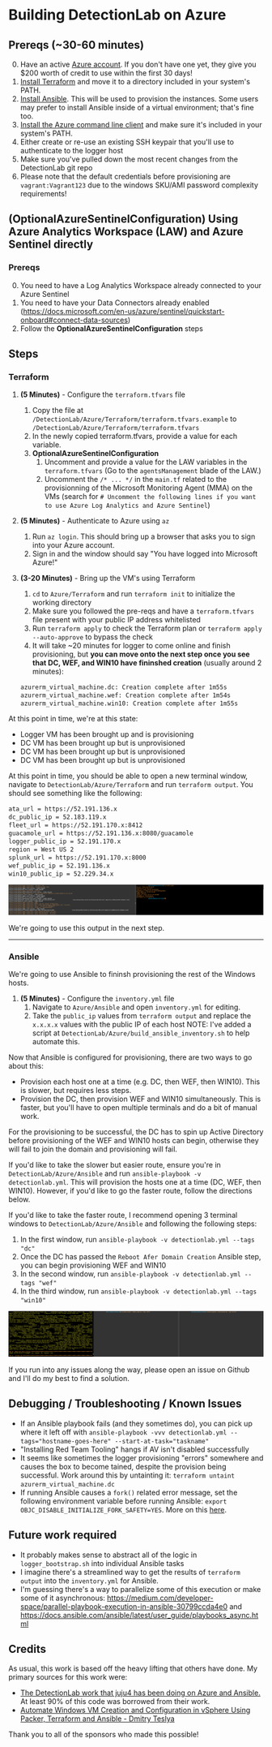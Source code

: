# Building DetectionLab on Azure

## Prereqs (~30-60 minutes)
0. Have an active [Azure account](https://azure.microsoft.com/en-us/free/). If you don't have one yet, they give you $200 worth of credit to use within the first 30 days!
1. [Install Terraform](https://www.terraform.io/downloads.html) and move it to a directory included in your system's PATH.
2. [Install Ansible](https://docs.ansible.com/ansible/latest/installation_guide/intro_installation.html). This will be used to provision the instances. Some users may prefer to install Ansible inside of a virtual environment; that's fine too.
3. [Install the Azure command line client](https://docs.microsoft.com/en-us/cli/azure/install-azure-cli?view=azure-cli-latest) and make sure it's included in your system's PATH.
4. Either create or re-use an existing SSH keypair that you'll use to authenticate to the logger host
5. Make sure you've pulled down the most recent changes from the DetectionLab git repo
6. Please note that the default credentials before provisioning are `vagrant:Vagrant123` due to the windows SKU/AMI password complexity requirements!

## **(OptionalAzureSentinelConfiguration)** Using Azure Analytics Workspace (LAW) and Azure Sentinel directly
### Prereqs
0. You need to have a Log Analytics Workspace already connected to your Azure Sentinel 
1. You need to have your Data Connectors already enabled (https://docs.microsoft.com/en-us/azure/sentinel/quickstart-onboard#connect-data-sources)
3. Follow the **OptionalAzureSentinelConfiguration** steps

## Steps
### Terraform
1. **(5 Minutes)** - Configure the `terraform.tfvars` file
   1. Copy the file at `/DetectionLab/Azure/Terraform/terraform.tfvars.example` to `/DetectionLab/Azure/Terraform/terraform.tfvars`
   2. In the newly copied terraform.tfvars, provide a value for each variable.
   3. **OptionalAzureSentinelConfiguration**
      1. Uncomment and provide a value for the LAW variables in the `terraform.tfvars` (Go to the `agentsManagement` blade of the LAW.)
      2. Uncomment the `/* ... */` in the `main.tf` related to the provisionning of the Microsoft Monitoring Agent (MMA) on the VMs (search for `# Uncomment the following lines if you want to use Azure Log Analytics and Azure Sentinel`)

2. **(5 Minutes)** - Authenticate to Azure using `az`
   1. Run `az login`. This should bring up a browser that asks you to sign into your Azure account.
   2. Sign in and the window should say "You have logged into Microsoft Azure!"

3. **(3-20 Minutes)** - Bring up the VM's using Terraform
   1. `cd` to `Azure/Terraform` and run `terraform init` to initialize the working directory
   2. Make sure you followed the pre-reqs and have a `terraform.tfvars` file present with your public IP address whitelisted
   3. Run `terraform apply` to check the Terraform plan or `terraform apply --auto-approve` to bypass the check
   4. It will take ~20 minutes for logger to come online and finish provisioning, but **you can move onto the next step once you see that DC, WEF, and WIN10 have fininshed creation** (usually around 2 minutes):
   ```
   azurerm_virtual_machine.dc: Creation complete after 1m55s
   azurerm_virtual_machine.wef: Creation complete after 1m54s
   azurerm_virtual_machine.win10: Creation complete after 1m55s
   ```

At this point in time, we're at this state:
* Logger VM has been brought up and is provisioning
* DC VM has been brought up but is unprovisioned
* DC VM has been brought up but is unprovisioned
* DC VM has been brought up but is unprovisioned

At this point in time, you should be able to open a new terminal window, navigate to `DetectionLab/Azure/Terraform` and run `terraform output`. You should see something like the following:
```
ata_url = https://52.191.136.x
dc_public_ip = 52.183.119.x
fleet_url = https://52.191.170.x:8412
guacamole_url = https://52.191.136.x:8080/guacamole
logger_public_ip = 52.191.170.x
region = West US 2
splunk_url = https://52.191.170.x:8000
wef_public_ip = 52.191.136.x
win10_public_ip = 52.229.34.x
```

![](../img/azure_terraform1.png)

We're going to use this output in the next step.

---
### Ansible
We're going to use Ansible to fininsh provisioning the rest of the Windows hosts.

1. **(5 Minutes)** - Configure the `inventory.yml` file
   1. Navigate to `Azure/Ansible` and open `inventory.yml` for editing. 
   2. Take the `public_ip` values from `terraform output` and replace the `x.x.x.x` values with the public IP of each host
   NOTE: I've added a script at `DetectionLab/Azure/build_ansible_inventory.sh` to help automate this.

Now that Ansible is configured for provisioning, there are two ways to go about this:

* Provision each host one at a time (e.g. DC, then WEF, then WIN10). This is slower, but requires less steps.
* Provision the DC, then provision WEF and WIN10 simultaneously. This is faster, but you'll have to open multiple terminals and do a bit of manual work.

For the provisioning to be successful, the DC has to spin up Active Directory before provisioning of the WEF and WIN10 hosts can begin, otherwise they will fail to join the domain and provisioning will fail.

If you'd like to take the slower but easier route, ensure you're in `DetectionLab/Azure/Ansible` and run `ansible-playbook -v detectionlab.yml`. This will provision the hosts one at a time (DC, WEF, then WIN10). However, if you'd like to go the faster route, follow the directions below.

If you'd like to take the faster route, I recommend opening 3 terminal windows to `DetectionLab/Azure/Ansible` and following the following steps:
1. In the first window, run `ansible-playbook -v detectionlab.yml --tags "dc"`
2. Once the DC has passed the `Reboot Afer Domain Creation` Ansible step, you can begin provisioning WEF and WIN10
3. In the second window, run `ansible-playbook -v detectionlab.yml --tags "wef"`
4. In the third window, run `ansible-playbook -v detectionlab.yml --tags "win10"`

![](../img/azure_ansible1.png)

If you run into any issues along the way, please open an issue on Github and I'll do my best to find a solution.

## Debugging / Troubleshooting / Known Issues
* If an Ansible playbook fails (and they sometimes do), you can pick up where it left off with `ansible-playbook -vvv detectionlab.yml --tags="hostname-goes-here" --start-at-task="taskname"`
* "Installing Red Team Tooling" hangs if AV isn't disabled successfully
* It seems like sometimes the logger provisioning "errors" somewhere and causes the box to become tained, despite the provision being successful. Work around this by untainting it: `terraform untaint azurerm_virtual_machine.dc`
* If running Ansible causes a `fork()` related error message, set the following environment variable before running Ansible: `export OBJC_DISABLE_INITIALIZE_FORK_SAFETY=YES`. More on this [here](https://github.com/clong/DetectionLab/issues/543).

## Future work required
* It probably makes sense to abstract all of the logic in `logger_bootstrap.sh` into individual Ansible tasks
* I imagine there's a streamlined way to get the results of `terraform output` into the `inventory.yml` for Ansible.
* I'm guessing there's a way to parallelize some of this execution or make some of it asynchronous: https://medium.com/developer-space/parallel-playbook-execution-in-ansible-30799ccda4e0 and https://docs.ansible.com/ansible/latest/user_guide/playbooks_async.html

## Credits
As usual, this work is based off the heavy lifting that others have done. My primary sources for this work were:
* [The DetectionLab work that juju4 has been doing on Azure and Ansible.](https://github.com/juju4/DetectionLab/tree/devel-azureansible/Ansible) At least 90% of this code was borrowed from their work.
* [Automate Windows VM Creation and Configuration in vSphere Using Packer, Terraform and Ansible - Dmitry Teslya](https://dteslya.engineer/automation/2019-02-19-configuring_vms_with_ansible/#setting-up-ansible)

Thank you to all of the sponsors who made this possible!
